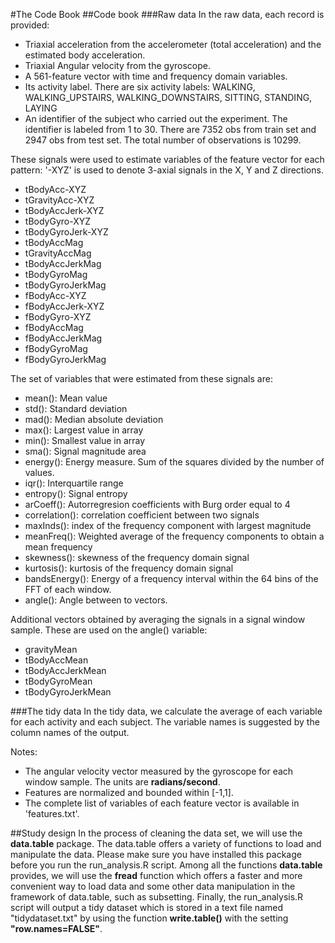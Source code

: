 #The Code Book
##Code book
###Raw data
In the raw data, each record is provided:
* Triaxial acceleration from the accelerometer (total acceleration) and the estimated body acceleration.
* Triaxial Angular velocity from the gyroscope. 
* A 561-feature vector with time and frequency domain variables. 
* Its activity label. There are six activity labels: WALKING, WALKING_UPSTAIRS, WALKING_DOWNSTAIRS, SITTING, STANDING, LAYING
* An identifier of the subject who carried out the experiment. The identifier is labeled from 1 to 30.
There are 7352 obs from train set and 2947 obs from test set. The total number of observations is 10299.

These signals were used to estimate variables of the feature vector for each pattern:  '-XYZ' is used to denote 3-axial signals in the X, Y and Z directions.
* tBodyAcc-XYZ
* tGravityAcc-XYZ
* tBodyAccJerk-XYZ
* tBodyGyro-XYZ
* tBodyGyroJerk-XYZ
* tBodyAccMag
* tGravityAccMag
* tBodyAccJerkMag
* tBodyGyroMag
* tBodyGyroJerkMag
* fBodyAcc-XYZ
* fBodyAccJerk-XYZ
* fBodyGyro-XYZ
* fBodyAccMag
* fBodyAccJerkMag
* fBodyGyroMag
* fBodyGyroJerkMag

The set of variables that were estimated from these signals are: 
* mean(): Mean value
* std(): Standard deviation
* mad(): Median absolute deviation 
* max(): Largest value in array
* min(): Smallest value in array
* sma(): Signal magnitude area
* energy(): Energy measure. Sum of the squares divided by the number of values. 
* iqr(): Interquartile range 
* entropy(): Signal entropy
* arCoeff(): Autorregresion coefficients with Burg order equal to 4
* correlation(): correlation coefficient between two signals
* maxInds(): index of the frequency component with largest magnitude
* meanFreq(): Weighted average of the frequency components to obtain a mean frequency
* skewness(): skewness of the frequency domain signal 
* kurtosis(): kurtosis of the frequency domain signal 
* bandsEnergy(): Energy of a frequency interval within the 64 bins of the FFT of each window.
* angle(): Angle between to vectors.

Additional vectors obtained by averaging the signals in a signal window sample. These are used on the angle() variable:
* gravityMean
* tBodyAccMean
* tBodyAccJerkMean
* tBodyGyroMean
* tBodyGyroJerkMean

###The tidy data
In the tidy data, we calculate the average of each variable for each activity and each subject. The variable names is suggested by the column names of the output.

Notes:
* The angular velocity vector measured by the gyroscope for each window sample. The units are <b>radians/second</b>.
* Features are normalized and bounded within [-1,1].
* The complete list of variables of each feature vector is available in 'features.txt'.

##Study design
In the process of cleaning the data set, we will use the <b>data.table</b> package. The </b>data.table</b> offers a variety of functions to load and manipulate the data. Please make sure you have installed this package before you run the run_analysis.R script. 
Among all the functions <b>data.table</b> provides, we will use the <b>fread</b> function which offers a faster and more convenient way to load data and some other data manipulation in the framework of data.table, such as subsetting. 
Finally, the run_analysis.R script will output a tidy dataset which is stored in a text file named "tidydataset.txt" by using the function <b>write.table()</b> with the setting <b>"row.names=FALSE"</b>.
